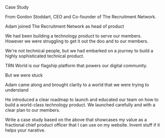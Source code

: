 Case Study

From Gordon Stoddart, CEO and Co-founder of The Recruitment Network.

Adam joined The Recruitment Network as head of product

We had been building a technology product to serve our members. However we were struggling to get it out the doo and to our members.

We're not technical people, but we had embarked on a journey to build a highly sophisticated technical product. 

TRN World is our flagship platform that powers our digital community. 

But we were stuck

Adam came along and brought clarity to a world that we were trying to understand

He introduced a clear roadmap to launch and educated our team on how to build a world-class technology product. We launched carefully and with a clear plan to our members. 



Write a case study based on the above that showcases my value as a fractional chief product officer that I can use on my website. Invent stuff if it helps your narative.